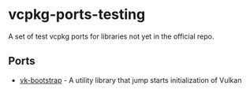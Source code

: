 # vcpkg-ports-testing
A set of test vcpkg ports for libraries not yet in the official repo.

## Ports
 * [vk-bootstrap](https://github.com/charles-lunarg/vk-bootstrap) - A utility library that jump starts initialization of Vulkan
